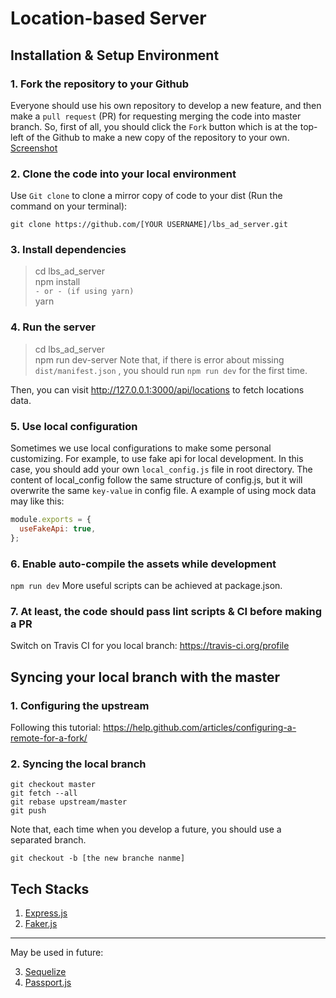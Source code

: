 # Location-based Server
## Installation & Setup Environment
### 1. Fork the repository to your Github
Everyone should use his own repository to develop a new feature, and then make a `pull request` (PR) for requesting merging the code into master branch. So, first of all, you should click the `Fork` button which is at the top-left of the Github to make a new copy of the repository to your own.
[Screenshot](https://drive.google.com/open?id=0B7nEHGVPFeE9dG5tc1VQdmJKbkk)

### 2. Clone the code into your local environment
Use `Git clone` to clone a mirror copy of code to your dist (Run the command on your terminal):
```shell
git clone https://github.com/[YOUR USERNAME]/lbs_ad_server.git
```

### 3. Install dependencies
> cd lbs_ad_server<br>
> npm install<br>
> `- or - (if using yarn)`<br>
> yarn

### 4. Run the server
> cd lbs_ad_server<br>
> npm run dev-server
Note that, if there is error about missing `dist/manifest.json` , you should run `npm run dev` for the first time.

Then, you can visit http://127.0.0.1:3000/api/locations to fetch locations data.

### 5. Use local configuration
Sometimes we use local configurations to make some personal customizing. For example, to use fake api for local development. In this case, you should add your own `local_config.js` file in root directory. The content of local_config follow the same structure of config.js, but it will overwrite the same `key-value` in config file. A example of using mock data may like this:
```javascript
module.exports = {
  useFakeApi: true,
};
```

### 6. Enable auto-compile the assets while development
`npm run dev`
More useful scripts can be achieved at package.json.

### 7. At least, the code should pass lint scripts & CI before making a PR
Switch on Travis CI for you local branch: https://travis-ci.org/profile


## Syncing your local branch with the master
### 1. Configuring the upstream
Following this tutorial: https://help.github.com/articles/configuring-a-remote-for-a-fork/

### 2. Syncing the local branch
```shell
git checkout master
git fetch --all
git rebase upstream/master
git push
```

Note that, each time when you develop a future, you should use a separated branch.
```shell
git checkout -b [the new branche nanme]
```


## Tech Stacks
1. [Express.js](https://expressjs.com/)
2. [Faker.js](https://github.com/marak/Faker.js/)
___
May be used in future:

3. [Sequelize](http://docs.sequelizejs.com/)
4. [Passport.js](http://passportjs.org/)
